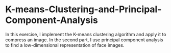 # K-means-Clustering-and-Principal-Component-Analysis
In this exercise, I implement the K-means clustering algorithm and apply it to compress an image. In the second part, I use principal component analysis to find a low-dimensional representation of face images.
